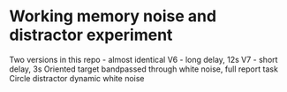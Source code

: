 # Working memory noise and distractor experiment
Two versions in this repo - almost identical
V6 - long delay, 12s
V7 - short delay, 3s
Oriented target bandpassed through white noise, full report task
Circle distractor dynamic white noise
